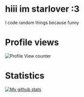 # hiii im starlover :3

I code random things because funny

# Profile views                                                    

![Profile View counter](https://komarev.com/ghpvc/?username=Starlovermwah&color=40E0D0&style=for-the-badge)                       

# Statistics
<a href="https://github.com/anuraghazra/github-readme-stats">
  <img align="center" src="https://github-readme-stats.anuraghazra1.vercel.app/api?username=starlover0104&show_icons=true&line_height=27&include_all_commits=true" alt="My github stats" />
</a>  
